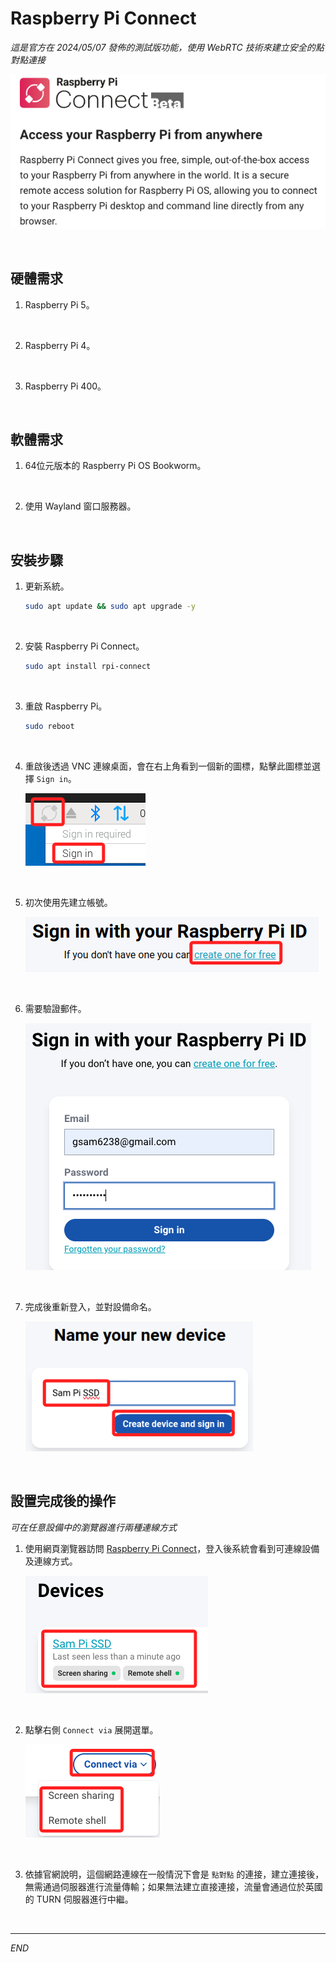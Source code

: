 # Raspberry Pi Connect 

_這是官方在 2024/05/07 發佈的測試版功能，使用 WebRTC 技術來建立安全的點對點連接_

![](images/img_147.png)

<br>

## 硬體需求

1. Raspberry Pi 5。

<br>

2. Raspberry Pi 4。

<br>

3. Raspberry Pi 400。

<br>

## 軟體需求

1. 64位元版本的 Raspberry Pi OS Bookworm。

<br>

2. 使用 Wayland 窗口服務器。

<br>

## 安裝步驟

1. 更新系統。

    ```bash
    sudo apt update && sudo apt upgrade -y
    ```

<br>

2. 安裝 Raspberry Pi Connect。

    ```bash
    sudo apt install rpi-connect
    ```

<br>

3. 重啟 Raspberry Pi。

    ```bash
    sudo reboot
    ```

<br>

4. 重啟後透過 VNC 連線桌面，會在右上角看到一個新的圖標，點擊此圖標並選擇 `Sign in`。

    ![](images/img_141.png)

<br>

5. 初次使用先建立帳號。

    ![](images/img_142.png)

<br>

6. 需要驗證郵件。

    ![](images/img_143.png)

<br>

7. 完成後重新登入，並對設備命名。

    ![](images/img_144.png)

<br>

## 設置完成後的操作

_可在任意設備中的瀏覽器進行兩種連線方式_

1. 使用網頁瀏覽器訪問 [Raspberry Pi Connect](https://connect.raspberrypi.com/)，登入後系統會看到可連線設備及連線方式。

    ![](images/img_145.png)

<br>

2. 點擊右側 `Connect via` 展開選單。

    ![](images/img_146.png)

<br>

3. 依據官網說明，這個網路連線在一般情況下會是 `點對點` 的連接，建立連接後，無需通過伺服器進行流量傳輸；如果無法建立直接連接，流量會通過位於英國的 TURN 伺服器進行中繼。

<br>

___

_END_